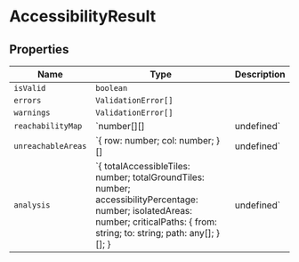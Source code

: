 # AccessibilityResult

## Properties

| Name | Type | Description |
|------|------|-------------|
| `isValid` | `boolean` |  |
| `errors` | `ValidationError[]` |  |
| `warnings` | `ValidationError[]` |  |
| `reachabilityMap` | `number[][] | undefined` |  |
| `unreachableAreas` | `{ row: number; col: number; }[] | undefined` |  |
| `analysis` | `{ totalAccessibleTiles: number; totalGroundTiles: number; accessibilityPercentage: number; isolatedAreas: number; criticalPaths: { from: string; to: string; path: any[]; }[]; } | undefined` |  |


